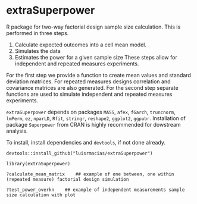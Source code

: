 # extraSuperpower
R package for two-way factorial design sample size calculation. This is performed in three steps.
1. Calculate expected outcomes into a cell mean model.
2. Simulates the data
3. Estimates the power for a given sample size
These steps allow for independent and repeated measures experiments. 

For the first step we provide a function to create mean values and standard deviation matrices. For repeated measures designs correlation and covariance matrices are also generated. For the second step separate functions are used to simulate independent and repeated measures experiments. 

``extraSuperpower`` depends on packages ``MASS``, ``afex``, ``fGarch``, ``truncnorm``, ``lmPerm``, ``ez``, ``nparLD``, ``Rfit``, ``stringr``, ``reshape2``, ``ggplot2``, ``ggpubr``. Installation of package ``Superpower`` from CRAN is highly recommended for dowstream analysis.

To install, install dependencies and ``devtools``, if not done already.

``devtools::install_github("luisrmacias/extraSuperpower")``

``library(extraSuperpower)``

``?calculate_mean_matrix    ## example of one between, one within (repeated measure) factorial design simulation``

``?test_power_overkn    ## example of independent measurements sample size calculation with plot``
